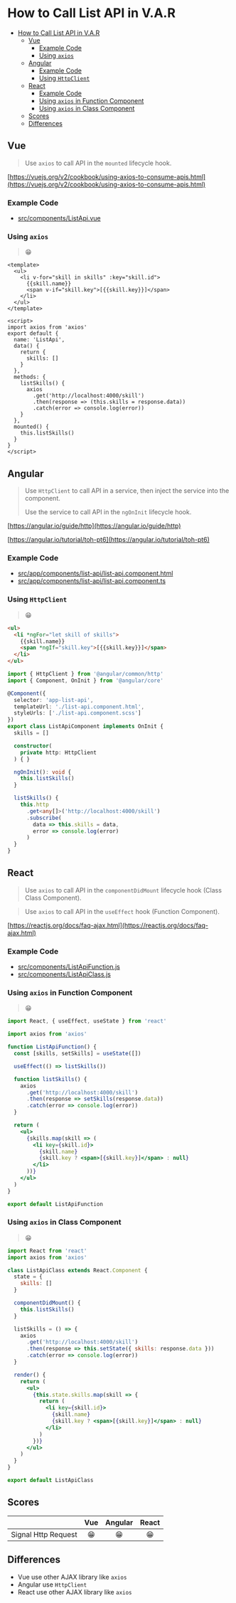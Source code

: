 # How to Call List API in V.A.R

- [How to Call List API in V.A.R](#how-to-call-list-api-in-var)
  - [Vue](#vue)
    - [Example Code](#example-code)
    - [Using `axios`](#using-axios)
  - [Angular](#angular)
    - [Example Code](#example-code-1)
    - [Using `HttpClient`](#using-httpclient)
  - [React](#react)
    - [Example Code](#example-code-2)
    - [Using `axios` in Function Component](#using-axios-in-function-component)
    - [Using `axios` in Class Component](#using-axios-in-class-component)
  - [Scores](#scores)
  - [Differences](#differences)

## Vue

> Use `axios` to call API in the `mounted` lifecycle hook.

[https://vuejs.org/v2/cookbook/using-axios-to-consume-apis.html](https://vuejs.org/v2/cookbook/using-axios-to-consume-apis.html)

### Example Code
- [src/components/ListApi.vue](../../examples/var-vue/src/components/ListApi.vue)

### Using `axios`
> 😁

```vue
<template>
  <ul>
    <li v-for="skill in skills" :key="skill.id">
      {{skill.name}}
      <span v-if="skill.key">[{{skill.key}}]</span>
    </li>
  </ul>
</template>

<script>
import axios from 'axios'
export default {
  name: 'ListApi',
  data() {
    return {
      skills: []
    }
  },
  methods: {
    listSkills() {
      axios
        .get('http://localhost:4000/skill')
        .then(response => (this.skills = response.data))
        .catch(error => console.log(error))
    }
  },
  mounted() {
    this.listSkills()
  }
}
</script>
```

## Angular

> Use `HttpClient` to call API in a service, then inject the service into the component.
>
> Use the service to call API in the `ngOnInit` lifecycle hook.

[https://angular.io/guide/http](https://angular.io/guide/http)

[https://angular.io/tutorial/toh-pt6](https://angular.io/tutorial/toh-pt6)

### Example Code
- [src/app/components/list-api/list-api.component.html](../../examples/var-angular/src/app/components/list-api/list-api.component.html)
- [src/app/components/list-api/list-api.component.ts](../../examples/var-angular/src/app/components/list-api/list-api.component.ts)

### Using `HttpClient`
> 😁

```html
<ul>
  <li *ngFor="let skill of skills">
    {{skill.name}}
    <span *ngIf="skill.key">[{{skill.key}}]</span>
  </li>
</ul>
```

```ts
import { HttpClient } from '@angular/common/http'
import { Component, OnInit } from '@angular/core'

@Component({
  selector: 'app-list-api',
  templateUrl: './list-api.component.html',
  styleUrls: ['./list-api.component.scss']
})
export class ListApiComponent implements OnInit {
  skills = []

  constructor(
    private http: HttpClient
  ) { }

  ngOnInit(): void {
    this.listSkills()
  }

  listSkills() {
    this.http
      .get<any[]>('http://localhost:4000/skill')
      .subscribe(
        data => this.skills = data,
        error => console.log(error)
      )
  }
}
```

## React

> Use `axios` to call API in the `componentDidMount` lifecycle hook (Class Class Component).

> Use `axios` to call API in the `useEffect` hook (Function Component).

[https://reactjs.org/docs/faq-ajax.html](https://reactjs.org/docs/faq-ajax.html)

### Example Code
- [src/components/ListApiFunction.js](../../examples/var-react/src/components/ListApiFunction.js)
- [src/components/ListApiClass.js](../../examples/var-react/src/components/ListApiClass.js)

### Using `axios` in Function Component
> 😁

```jsx
import React, { useEffect, useState } from 'react'

import axios from 'axios'

function ListApiFunction() {
  const [skills, setSkills] = useState([])

  useEffect(() => listSkills())

  function listSkills() {
    axios
      .get('http://localhost:4000/skill')
      .then(response => setSkills(response.data))
      .catch(error => console.log(error))
  }

  return (
    <ul>
      {skills.map(skill => (
        <li key={skill.id}>
          {skill.name}
          {skill.key ? <span>[{skill.key}]</span> : null}
        </li>
      ))}
    </ul>
  )
}

export default ListApiFunction
```

### Using `axios` in Class Component
> 😁

```jsx
import React from 'react'
import axios from 'axios'

class ListApiClass extends React.Component {
  state = {
    skills: []
  }

  componentDidMount() {
    this.listSkills()
  }

  listSkills = () => {
    axios
      .get('http://localhost:4000/skill')
      .then(response => this.setState({ skills: response.data }))
      .catch(error => console.log(error))
  }

  render() {
    return (
      <ul>
        {this.state.skills.map(skill => {
          return (
            <li key={skill.id}>
              {skill.name}
              {skill.key ? <span>[{skill.key}]</span> : null}
            </li>
          )
        })}
      </ul>
    )
  }
}

export default ListApiClass
```

## Scores
|                     |  Vue  | Angular | React |
| :------------------ | :---: | :-----: | :---: |
| Signal Http Request |  😁   |   😁    |  😁   |

## Differences
- Vue use other AJAX library like `axios`
- Angular use `HttpClient`
- React use other AJAX library like `axios`
